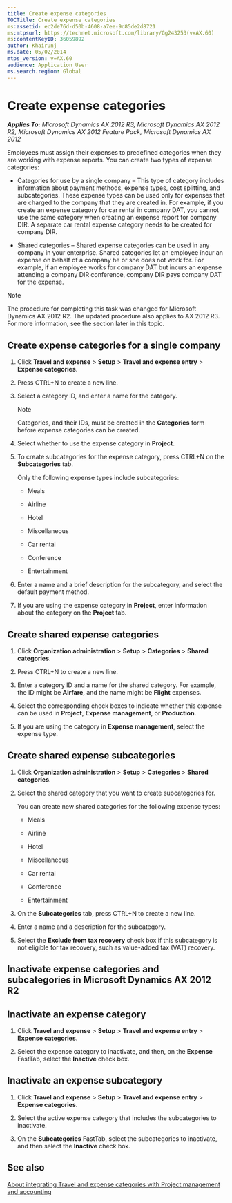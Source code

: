 ```yaml
---
title: Create expense categories
TOCTitle: Create expense categories
ms:assetid: ec2de76d-d50b-4608-a7ee-9d85de2d8721
ms:mtpsurl: https://technet.microsoft.com/library/Gg243253(v=AX.60)
ms:contentKeyID: 36059892
author: Khairunj
ms.date: 05/02/2014
mtps_version: v=AX.60
audience: Application User
ms.search.region: Global
---
```


# Create expense categories 


_**Applies To:** Microsoft Dynamics AX 2012 R3, Microsoft Dynamics AX 2012 R2, Microsoft Dynamics AX 2012 Feature Pack, Microsoft Dynamics AX 2012_

Employees must assign their expenses to predefined categories when they are working with expense reports. You can create two types of expense categories:

  - Categories for use by a single company – This type of category includes information about payment methods, expense types, cost splitting, and subcategories. These expense types can be used only for expenses that are charged to the company that they are created in. For example, if you create an expense category for car rental in company DAT, you cannot use the same category when creating an expense report for company DIR. A separate car rental expense category needs to be created for company DIR.

  - Shared categories – Shared expense categories can be used in any company in your enterprise. Shared categories let an employee incur an expense on behalf of a company he or she does not work for. For example, if an employee works for company DAT but incurs an expense attending a company DIR conference, company DIR pays company DAT for the expense.


> [!NOTE]
> <P>The procedure for completing this task was changed for Microsoft Dynamics AX 2012 R2. The updated procedure also applies to AX 2012 R3. For more information, see the section later in this topic.</P>



## Create expense categories for a single company

1.  Click **Travel and expense** \> **Setup** \> **Travel and expense entry** \> **Expense categories**.

2.  Press CTRL+N to create a new line.

3.  Select a category ID, and enter a name for the category.
    

    > [!NOTE]
    > <P>Categories, and their IDs, must be created in the <STRONG>Categories</STRONG> form before expense categories can be created.</P>



4.  Select whether to use the expense category in **Project**.

5.  To create subcategories for the expense category, press CTRL+N on the **Subcategories** tab.
    
    Only the following expense types include subcategories:
    
      - Meals
    
      - Airline
    
      - Hotel
    
      - Miscellaneous
    
      - Car rental
    
      - Conference
    
      - Entertainment

6.  Enter a name and a brief description for the subcategory, and select the default payment method.

7.  If you are using the expense category in **Project**, enter information about the category on the **Project** tab.

## Create shared expense categories

1.  Click **Organization administration** \> **Setup** \> **Categories** \> **Shared categories**.

2.  Press CTRL+N to create a new line.

3.  Enter a category ID and a name for the shared category. For example, the ID might be **Airfare**, and the name might be **Flight** expenses.

4.  Select the corresponding check boxes to indicate whether this expense can be used in **Project**, **Expense management**, or **Production**.

5.  If you are using the category in **Expense management**, select the expense type.

## Create shared expense subcategories

1.  Click **Organization administration** \> **Setup** \> **Categories** \> **Shared categories**.

2.  Select the shared category that you want to create subcategories for.
    
    You can create new shared categories for the following expense types:
    
      - Meals
    
      - Airline
    
      - Hotel
    
      - Miscellaneous
    
      - Car rental
    
      - Conference
    
      - Entertainment

3.  On the **Subcategories** tab, press CTRL+N to create a new line.

4.  Enter a name and a description for the subcategory.

5.  Select the **Exclude from tax recovery** check box if this subcategory is not eligible for tax recovery, such as value-added tax (VAT) recovery.

## Inactivate expense categories and subcategories in Microsoft Dynamics AX 2012 R2

## Inactivate an expense category

1.  Click **Travel and expense** \> **Setup** \> **Travel and expense entry** \> **Expense categories**.

2.  Select the expense category to inactivate, and then, on the **Expense** FastTab, select the **Inactive** check box.

## Inactivate an expense subcategory

1.  Click **Travel and expense** \> **Setup** \> **Travel and expense entry** \> **Expense categories**.

2.  Select the active expense category that includes the subcategories to inactivate.

3.  On the **Subcategories** FastTab, select the subcategories to inactivate, and then select the **Inactive** check box.

## See also

[About integrating Travel and expense categories with Project management and accounting](about-integrating-travel-and-expense-categories-with-project-management-and-accounting.md)

  


